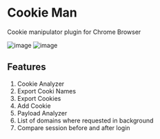 <h1>Cookie Man</h1>
<p>Cookie manipulator plugin for Chrome Browser</p>

![image](https://github.com/user-attachments/assets/abbd0818-392a-44ba-9302-e7b0b50f0d8a) ![image](https://github.com/user-attachments/assets/49082bf2-b217-4b0e-8261-3e25ddf96904)



<h2>Features</h2>

<ol type="1">
  <li>Cookie Analyzer</li>
  <li>Export Cooki Names</li>
  <li>Export Cookies</li>
  <li>Add Cookie</li>
  <li>Payload Analyzer</li>
  <li>List of domains where requested in background</li>
  <li>Compare session before and after login</li>
</ol> 

